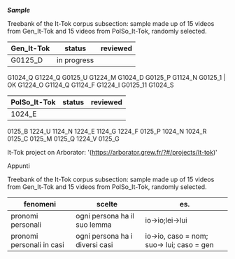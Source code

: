 ***Sample***

Treebank of the It-Tok corpus subsection: sample made up of 15 videos from Gen_It-Tok and 15 videos from PolSo_It-Tok, randomly selected.

| Gen_It-Tok    |    status     | reviewed     |
| ------------- | ------------- | ------------- |
|G0125_D   |in progress|
G1024_Q
G1224_Q
G0125_U
G1224_M
G1024_D
G0125_P
G1124_N
G0125_1 | OK
G1224_O
G1124_Q
G1124_F
G1224_I
G0125_11
G1024_S

|PolSo_It-Tok|    status     | reviewed     |
| ------------- | ------------- | ------------- |
|1024_E| |
0125_B
1224_U
1124_N
1224_E
1124_G
1224_F
0125_P
1024_N
1024_R
0125_C
0125_M
0125_Q
1224_V
0125_G


It-Tok project on Arborator: '(https://arborator.grew.fr/?#/projects/It-tok)'



Appunti

Treebank of the It-Tok corpus subsection: sample made up of 15 videos from Gen_It-Tok and 15 videos from PolSo_It-Tok, randomly selected.

| fenomeni    |    scelte     | es.     |
| ------------- | ------------- | ------------- |
| pronomi personali    |    ogni persona ha il suo lemma     | io->io;lei->lui  |
| pronomi personali in casi   |    ogni persona ha i diversi casi     | io->io, caso = nom; suo->  lui; caso = gen  |

